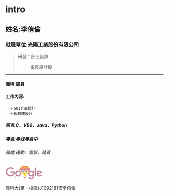 # intro

## 姓名:李侑倫

### 就職單位:[光陽工業股份有限公司](https://tw.yahoo.com/)
>研發二部三設課
>>電裝設計股
***
#### 職稱:課員
#### 工作內容:
      ＋GUI介面設計
      ＋軟韌體設計
##### 語言:C、VB6、Java、Python
##### 專長:尋找專長中

###### 興趣:運動、電影、踏青

![google](google.png)

高科大(第一校區)J109218115李侑倫
